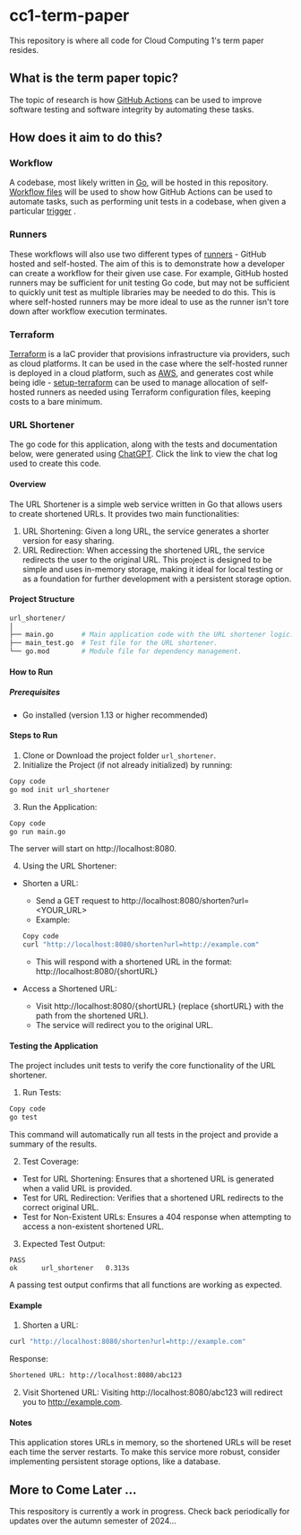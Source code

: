 # cc1-term-paper
This repository is where all code for Cloud Computing 1's term paper resides. 

## What is the term paper topic? 
The topic of research is how [GitHub Actions](https://docs.github.com/en/actions/writing-workflows/quickstart) can be used to improve software testing and software integrity by automating these tasks. 

## How does it aim to do this? 

### Workflow
A codebase, most likely written in [Go](https://go.dev/doc/), will be hosted in this repository. [Workflow files](https://docs.github.com/en/actions/writing-workflows/about-workflows#about-workflows) will be used to show how GitHub Actions can be used to automate tasks, such as performing unit tests in a codebase, when given a particular [trigger](https://docs.github.com/en/actions/writing-workflows/choosing-when-your-workflow-runs/triggering-a-workflow#about-workflow-triggers) . 

### Runners
These workflows will also use two different types of [runners](https://docs.github.com/en/actions/writing-workflows/choosing-where-your-workflow-runs/choosing-the-runner-for-a-job) - GitHub hosted and self-hosted. The aim of this is to demonstrate how a developer can create a workflow for their given use case. For example, GitHub hosted runners may be sufficient for unit testing Go code, but may not be sufficient to quickly unit test as multiple libraries may be needed to do this. This is where self-hosted runners may be more ideal to use as the runner isn't tore down after workflow execution terminates. 

### Terraform
[Terraform](https://developer.hashicorp.com/terraform/intro) is a IaC provider that provisions infrastructure via providers, such as cloud platforms. It can be used in the case where the self-hosted runner is deployed in a cloud platform, such as [AWS](https://aws.amazon.com/), and generates cost while being idle - [setup-terraform](https://github.com/hashicorp/setup-terraform) can be used to manage allocation of self-hosted runners as needed using Terraform configuration files, keeping costs to a bare minimum. 

### URL Shortener
The go code for this application, along with the tests and documentation below, were generated using [ChatGPT](https://chatgpt.com/share/67220faf-25c8-8009-8cc7-df50e43b9d12). Click the link to view the chat log used to create this code. 

#### Overview
The URL Shortener is a simple web service written in Go that allows users to create shortened URLs. It provides two main functionalities:

1. URL Shortening: Given a long URL, the service generates a shorter version for easy sharing.
2. URL Redirection: When accessing the shortened URL, the service redirects the user to the original URL.
This project is designed to be simple and uses in-memory storage, making it ideal for local testing or as a foundation for further development with a persistent storage option.

#### Project Structure
```graphql
url_shortener/
│
├── main.go       # Main application code with the URL shortener logic.
├── main_test.go  # Test file for the URL shortener.
└── go.mod        # Module file for dependency management.
```
#### How to Run
##### Prerequisites
- Go installed (version 1.13 or higher recommended)
#### Steps to Run
1. Clone or Download the project folder `url_shortener`.
2. Initialize the Project (if not already initialized) by running:

```bash
Copy code
go mod init url_shortener
```
3. Run the Application:

```bash
Copy code
go run main.go
```
The server will start on http://localhost:8080.

4. Using the URL Shortener:

- Shorten a URL:

    - Send a GET request to http://localhost:8080/shorten?url=<YOUR_URL>
    - Example:
    ```bash
    Copy code
    curl "http://localhost:8080/shorten?url=http://example.com"
    ```
    - This will respond with a shortened URL in the format: http://localhost:8080/{shortURL}
- Access a Shortened URL:

    - Visit http://localhost:8080/{shortURL} (replace {shortURL} with the path from the shortened URL).
    - The service will redirect you to the original URL.
#### Testing the Application
The project includes unit tests to verify the core functionality of the URL shortener.

1. Run Tests:

```bash
Copy code
go test
```
This command will automatically run all tests in the project and provide a summary of the results.

2. Test Coverage:

- Test for URL Shortening: Ensures that a shortened URL is generated when a valid URL is provided.
- Test for URL Redirection: Verifies that a shortened URL redirects to the correct original URL.
- Test for Non-Existent URLs: Ensures a 404 response when attempting to access a non-existent shortened URL.
3. Expected Test Output:

```
PASS
ok  	url_shortener	0.313s
```
A passing test output confirms that all functions are working as expected.

#### Example
1. Shorten a URL:

```bash
curl "http://localhost:8080/shorten?url=http://example.com"
```
Response:

```bash
Shortened URL: http://localhost:8080/abc123
```
2. Visit Shortened URL: Visiting http://localhost:8080/abc123 will redirect you to http://example.com.

#### Notes
This application stores URLs in memory, so the shortened URLs will be reset each time the server restarts. To make this service more robust, consider implementing persistent storage options, like a database.

## More to Come Later ...
This respository is currently a work in progress. Check back periodically for updates over the autumn semester of 2024...